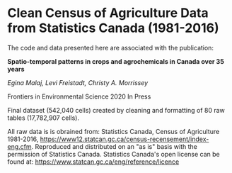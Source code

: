 # Clean Census of Agriculture Data from Statistics Canada (1981-2016) 

The code and data presented here are associated with the publication:

**Spatio-temporal patterns in crops and agrochemicals in Canada over 35 years**

*Egina Malaj, Levi Freistadt, Christy A. Morrissey*

Frontiers in Environmental Science 2020 In Press

Final dataset (542,040 cells) created by cleaning and formatting of 80 raw tables (17,782,907 cells).

All raw data is is obrained from: Statistics Canada, Census of Agriculture 1981-2016, https://www12.statcan.gc.ca/census-recensement/index-eng.cfm. Reproduced and distributed on an "as is" basis with the permission of Statistics Canada. Statistics Canada's open license can be found at: https://www.statcan.gc.ca/eng/reference/licence
